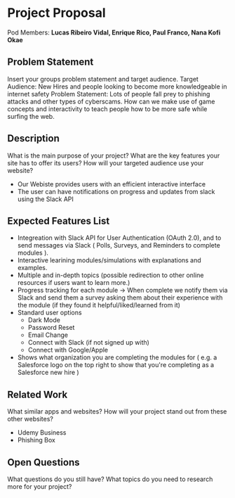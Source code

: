 # Project Proposal

Pod Members: **Lucas Ribeiro Vidal, Enrique Rico, Paul Franco, Nana Kofi Okae**

## Problem Statement

Insert your groups problem statement and target audience.
Target Audience: New Hires and people looking to become more knowledgeable in internet safety
Problem Statement: Lots of people fall prey to phishing attacks and other types of cyberscams. How can we make use of game concepts and interactivity to teach people how to be more safe while surfing the web.

## Description

What is the main purpose of your project? What are the key features your site has to offer its users? How will your targeted audience use your website?
- Our Webiste provides users with an efficient interactive interface
- The user can have notifications on progress and updates from slack using the Slack API

## Expected Features List

- Integreation with Slack API for User Authentication (OAuth 2.0), and to send messages via Slack ( Polls, Surveys, and Reminders to complete modules ).
- Interactive learining modules/simulations with explanations and examples.
- Multiple and in-depth topics (possible redirection to other online resources if users want to learn more.)
- Progress tracking for each module -> When complete we notify them via Slack and send them a survey asking them about their experience with the module (if they found it helpful/liked/learned from it)
- Standard user options 
  - Dark Mode
  - Password Reset
  - Email Change
  - Connect with Slack (if not signed up with)
  - Connect with Google/Apple
- Shows what organization you are completing the modules for ( e.g. a Salesforce logo on the top right to show that you're completing as a Salesforce new hire )


## Related Work

What similar apps and websites? How will your project stand out from these other websites?

- Udemy Business
- Phishing Box

## Open Questions

What questions do you still have? What topics do you need to research more for your project?
